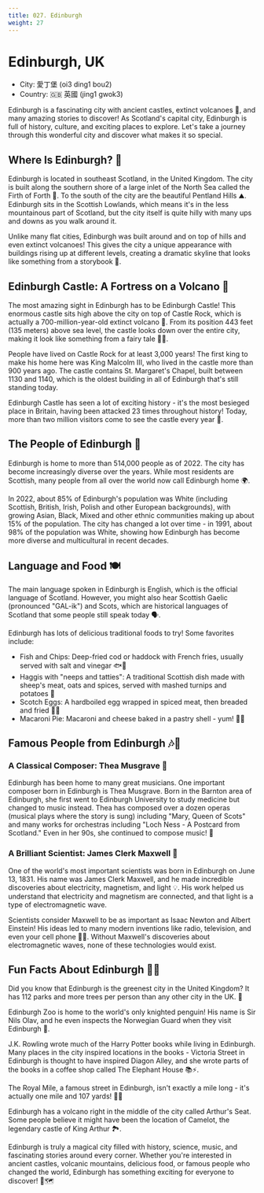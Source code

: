 ```yaml
---
title: 027. Edinburgh
weight: 27
---
```


# Edinburgh, UK

- City: 愛丁堡 (oi3 ding1 bou2)
- Country: 🇬🇧 英國 (jing1 gwok3)

Edinburgh is a fascinating city with ancient castles, extinct volcanoes 🌋, and many amazing stories to discover! As Scotland's capital city, Edinburgh is full of history, culture, and exciting places to explore. Let's take a journey through this wonderful city and discover what makes it so special.

## Where Is Edinburgh? 📍

Edinburgh is located in southeast Scotland, in the United Kingdom. The city is built along the southern shore of a large inlet of the North Sea called the Firth of Forth 🌊. To the south of the city are the beautiful Pentland Hills ⛰️. Edinburgh sits in the Scottish Lowlands, which means it's in the less mountainous part of Scotland, but the city itself is quite hilly with many ups and downs as you walk around it.

Unlike many flat cities, Edinburgh was built around and on top of hills and even extinct volcanoes! This gives the city a unique appearance with buildings rising up at different levels, creating a dramatic skyline that looks like something from a storybook 📖.

## Edinburgh Castle: A Fortress on a Volcano 🏯

The most amazing sight in Edinburgh has to be Edinburgh Castle! This enormous castle sits high above the city on top of Castle Rock, which is actually a 700-million-year-old extinct volcano 🌋. From its position 443 feet (135 meters) above sea level, the castle looks down over the entire city, making it look like something from a fairy tale 🧚‍♀️.

People have lived on Castle Rock for at least 3,000 years! The first king to make his home here was King Malcolm III, who lived in the castle more than 900 years ago. The castle contains St. Margaret's Chapel, built between 1130 and 1140, which is the oldest building in all of Edinburgh that's still standing today.

Edinburgh Castle has seen a lot of exciting history - it's the most besieged place in Britain, having been attacked 23 times throughout history! Today, more than two million visitors come to see the castle every year 🏰.

## The People of Edinburgh 👥

Edinburgh is home to more than 514,000 people as of 2022. The city has become increasingly diverse over the years. While most residents are Scottish, many people from all over the world now call Edinburgh home 🌍.

In 2022, about 85% of Edinburgh's population was White (including Scottish, British, Irish, Polish and other European backgrounds), with growing Asian, Black, Mixed and other ethnic communities making up about 15% of the population. The city has changed a lot over time - in 1991, about 98% of the population was White, showing how Edinburgh has become more diverse and multicultural in recent decades.

## Language and Food 🍽️

The main language spoken in Edinburgh is English, which is the official language of Scotland. However, you might also hear Scottish Gaelic (pronounced "GAL-ik") and Scots, which are historical languages of Scotland that some people still speak today 🗣️.

Edinburgh has lots of delicious traditional foods to try! Some favorites include:

- Fish and Chips: Deep-fried cod or haddock with French fries, usually served with salt and vinegar 🐟🍟
- Haggis with "neeps and tatties": A traditional Scottish dish made with sheep's meat, oats and spices, served with mashed turnips and potatoes 🥔
- Scotch Eggs: A hardboiled egg wrapped in spiced meat, then breaded and fried 🥚🍳
- Macaroni Pie: Macaroni and cheese baked in a pastry shell - yum! 🥧😋

## Famous People from Edinburgh 🎶🔬

### A Classical Composer: Thea Musgrave 🎼

Edinburgh has been home to many great musicians. One important composer born in Edinburgh is Thea Musgrave. Born in the Barnton area of Edinburgh, she first went to Edinburgh University to study medicine but changed to music instead. Thea has composed over a dozen operas (musical plays where the story is sung) including "Mary, Queen of Scots" and many works for orchestras including "Loch Ness - A Postcard from Scotland." Even in her 90s, she continued to compose music! 🎻

### A Brilliant Scientist: James Clerk Maxwell 🔬

One of the world's most important scientists was born in Edinburgh on June 13, 1831. His name was James Clerk Maxwell, and he made incredible discoveries about electricity, magnetism, and light 💡. His work helped us understand that electricity and magnetism are connected, and that light is a type of electromagnetic wave.

Scientists consider Maxwell to be as important as Isaac Newton and Albert Einstein! His ideas led to many modern inventions like radio, television, and even your cell phone 📡📱. Without Maxwell's discoveries about electromagnetic waves, none of these technologies would exist.

## Fun Facts About Edinburgh 🌿🐧

Did you know that Edinburgh is the greenest city in the United Kingdom? It has 112 parks and more trees per person than any other city in the UK. 🌳

Edinburgh Zoo is home to the world's only knighted penguin! His name is Sir Nils Olav, and he even inspects the Norwegian Guard when they visit Edinburgh 🐧.

J.K. Rowling wrote much of the Harry Potter books while living in Edinburgh. Many places in the city inspired locations in the books - Victoria Street in Edinburgh is thought to have inspired Diagon Alley, and she wrote parts of the books in a coffee shop called The Elephant House 📚⚡️.

The Royal Mile, a famous street in Edinburgh, isn't exactly a mile long - it's actually one mile and 107 yards! 🚶‍♀️

Edinburgh has a volcano right in the middle of the city called Arthur's Seat. Some people believe it might have been the location of Camelot, the legendary castle of King Arthur 🏞️.

Edinburgh is truly a magical city filled with history, science, music, and fascinating stories around every corner. Whether you're interested in ancient castles, volcanic mountains, delicious food, or famous people who changed the world, Edinburgh has something exciting for everyone to discover! 🎉🗺️